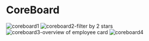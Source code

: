 # CoreBoard

![coreboard1](https://github.com/user-attachments/assets/3ca2bf6f-5fd6-4ed9-990e-3e1fa3444cea)
![coreboard2-filter by 2 stars](https://github.com/user-attachments/assets/643c8484-9ec7-44e9-a44b-0090c18a4fe2)
![coreboard3-overview of employee card](https://github.com/user-attachments/assets/f1bd3249-6e1a-4045-96a6-3fd96a04ccaa)
![coreboard4](https://github.com/user-attachments/assets/52476f76-ff8a-48b3-8380-6028389f9fbb)
